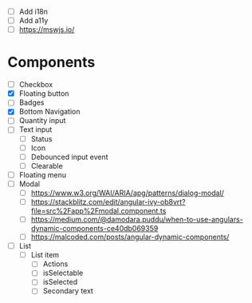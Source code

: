 - [ ] Add i18n
- [ ] Add a11y
- [ ] https://mswjs.io/

# Components
- [ ] Checkbox
- [x] Floating button
- [ ] Badges
- [x] Bottom Navigation
- [ ] Quantity input
- [ ] Text input
  - [ ] Status
  - [ ] Icon
  - [ ] Debounced input event
  - [ ] Clearable 
- [ ] Floating menu
- [ ] Modal
  - [ ] https://www.w3.org/WAI/ARIA/apg/patterns/dialog-modal/
  - [ ] https://stackblitz.com/edit/angular-ivy-ob8vrt?file=src%2Fapp%2Fmodal.component.ts
  - [ ] https://medium.com/@damodara.puddu/when-to-use-angulars-dynamic-components-ce40db069359
  - [ ] https://malcoded.com/posts/angular-dynamic-components/
- [ ] List
  - [ ] List item
    - [ ] Actions
    - [ ] isSelectable
    - [ ] isSelected
    - [ ] Secondary text
